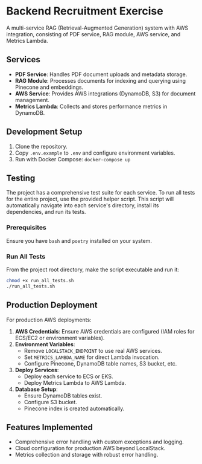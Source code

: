 # Backend Recruitment Exercise

A multi-service RAG (Retrieval-Augmented Generation) system with AWS integration, consisting of PDF service, RAG module, AWS service, and Metrics Lambda.

## Services

- **PDF Service**: Handles PDF document uploads and metadata storage.
- **RAG Module**: Processes documents for indexing and querying using Pinecone and embeddings.
- **AWS Service**: Provides AWS integrations (DynamoDB, S3) for document management.
- **Metrics Lambda**: Collects and stores performance metrics in DynamoDB.

## Development Setup

1. Clone the repository.
2. Copy `.env.example` to `.env` and configure environment variables.
3. Run with Docker Compose: `docker-compose up`

## Testing

The project has a comprehensive test suite for each service. To run all tests for the entire project, use the provided helper script. This script will automatically navigate into each service's directory, install its dependencies, and run its tests.

### Prerequisites

Ensure you have `bash` and `poetry` installed on your system.

### Run All Tests

From the project root directory, make the script executable and run it:
```bash
chmod +x run_all_tests.sh
./run_all_tests.sh
```

## Production Deployment

For production AWS deployments:

1. **AWS Credentials**: Ensure AWS credentials are configured (IAM roles for ECS/EC2 or environment variables).
2. **Environment Variables**:
   - Remove `LOCALSTACK_ENDPOINT` to use real AWS services.
   - Set `METRICS_LAMBDA_NAME` for direct Lambda invocation.
   - Configure Pinecone, DynamoDB table names, S3 bucket, etc.
3. **Deploy Services**:
   - Deploy each service to ECS or EKS.
   - Deploy Metrics Lambda to AWS Lambda.
4. **Database Setup**:
   - Ensure DynamoDB tables exist.
   - Configure S3 bucket.
   - Pinecone index is created automatically.

## Features Implemented

- Comprehensive error handling with custom exceptions and logging.
- Cloud configuration for production AWS beyond LocalStack.
- Metrics collection and storage with robust error handling.